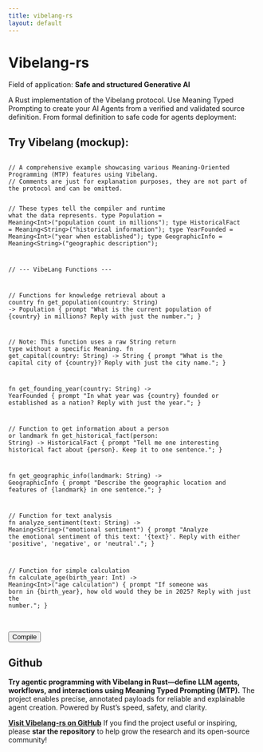 ```yaml
---
title: vibelang-rs
layout: default
---
```


# Vibelang-rs

Field of application: **Safe and structured Generative AI**

A Rust implementation of the Vibelang protocol. Use Meaning Typed Prompting to create your AI Agents from a verified and validated source definition. From formal definition to safe code for agents deployment:

## Try Vibelang (mockup):

<div class="code-block">
<pre><code>
// <span class="comment">A comprehensive example showcasing various Meaning-Oriented Programming (MTP) features using Vibelang.</span>
// <span class="comment">Comments are just for explanation purposes, they are not part of the protocol and can be omitted.</span>

// <span class="comment">These types tell the compiler and runtime what the data represents.</span>
type Population = Meaning&lt;Int&gt;("population count in millions");
type HistoricalFact = Meaning&lt;String&gt;("historical information");
type YearFounded = Meaning&lt;Int&gt;("year when established");
type GeographicInfo = Meaning&lt;String&gt;("geographic description");

// --- VibeLang Functions ---

// <span class="comment">Functions for knowledge retrieval about a country</span>
<span class="function">fn get_population(country: String) -&gt; Population {</span>
    prompt "What is the current population of {country} in millions? Reply with just the number.";
}

<span class="comment">// Note: This function uses a raw String return type without a specific Meaning.</span>
<span class="function">fn get_capital(country: String) -&gt; String {</span>
    prompt "What is the capital city of {country}? Reply with just the city name.";
}

<span class="function">fn get_founding_year(country: String) -&gt; YearFounded {</span>
    prompt "In what year was {country} founded or established as a nation? Reply with just the year.";
}


// <span class="comment">Function to get information about a person or landmark</span>
<span class="function">fn get_historical_fact(person: String) -&gt; HistoricalFact {</span>
    prompt "Tell me one interesting historical fact about {person}. Keep it to one sentence.";
}

<span class="function">fn get_geographic_info(landmark: String) -&gt; GeographicInfo {</span>
    prompt "Describe the geographic location and features of {landmark} in one sentence.";
}


// <span class="comment">Function for text analysis</span>
<span class="function">fn analyze_sentiment(text: String) -&gt; Meaning&lt;String&gt;("emotional sentiment") {</span>
    prompt "Analyze the emotional sentiment of this text: '{text}'. Reply with either 'positive', 'negative', or 'neutral'.";
}


// <span class="comment">Function for simple calculation</span>
<span class="function">fn calculate_age(birth_year: Int) -&gt; Meaning&lt;Int&gt;("age calculation") {</span>
    prompt "If someone was born in {birth_year}, how old would they be in 2025? Reply with just the number.";
}
</code></pre>
</div>
<br>
<button id="compileBtn" class="pure-button pure-button-primary">Compile</button>

<div id="outputWrapper" style="display:none; margin-top:1em;">
  <pre id="output" style="background:#111;color:#f8f8f2;border-radius:5px;padding:1em;overflow-x:auto;">// Rust output will appear here</pre>
  This code is now ready to be embedded in AI Agents workflows. It is formally safe for distributed computing use and guarantees all
the safeguards of Rust code in terms of performance and security. 
</div>

<script>
function autoResize(textarea) {
    textarea.style.height = 'auto';
    textarea.style.height = textarea.scrollHeight + 'px';
}
// Auto-resize on page load, fit code block immediately:
window.addEventListener('DOMContentLoaded', function() {
    var textarea = document.getElementById('input');
    autoResize(textarea);
});

document.getElementById('compileBtn').addEventListener('click', function() {
    var outputDiv = document.getElementById('outputWrapper');
    outputDiv.style.display = outputDiv.style.display === 'none' ? 'block' : 'none';
    var outputBox = document.getElementById('output');
    if (outputDiv.style.display === 'block') {
        outputBox.textContent = `// Generated by VibeLang-rs Compiler
// MIT License
// Copyright (c) 2025 Mec-iS
// This file is generated from a template. Do not edit manually.

use vibelang::runtime::{
    client::LlmClient,
    types::VibeValue,
};
use vibelang::runtime::llm_provider::LlmProvider;

// --- MTP Type Definitions ---

// Semantic meaning: "population count in millions"
pub type Population = i32;

// Semantic meaning: "historical information"
pub type HistoricalFact = String;

// Semantic meaning: "year when established"
pub type YearFounded = i32;

// Semantic meaning: "geographic description"
pub type GeographicInfo = String;


// --- Semantic Extraction Utilities ---

fn extract_generic_number(text: &str) -> i32 {
    text.split_whitespace()
        .find_map(|word| word.parse::<i32>().ok())
        .unwrap_or(0)
}

fn extract_generic_float(text: &str) -> f64 {
    text.split_whitespace()
        .find_map(|word| word.parse::<f64>().ok())
        .unwrap_or(0.0)
}



fn extract_year_when_established_value(text: &str) -> i32 {
    
    extract_generic_number(text)
    
}

fn extract_population_count_millions_value(text: &str) -> i32 {
    
    extract_generic_number(text)
    
}



fn extract_geographic_description_value(text: &str) -> String {
    
    text.trim().to_string()
    
}

fn extract_historical_information_value(text: &str) -> String {
    
    text.trim().to_string()
    
}



// --- Semantic Parser Dispatch ---
fn parse_semantic_response(content: &str, meaning: Option<&str>, return_type: &str) -> VibeValue {
    match return_type {
        "i32" => {
            let value = match meaning {
                
                Some("year when established") => extract_year_when_established_value(content),
                Some("population count in millions") => extract_population_count_millions_value(content),
                _ => extract_generic_number(content),
            };
            VibeValue::Number(value as f64)
        }
        "f64" => {
            let value = match meaning {
                
                _ => extract_generic_float(content),
            };
            VibeValue::Number(value)
        }
        "bool" => {
            let b = content.trim().to_lowercase();
            VibeValue::Boolean(b == "true" || b == "yes" || b == "1")
        }
        _ => { // Default to String
            let value = match meaning {
                 
                Some("geographic description") => extract_geographic_description_value(content),
                Some("historical information") => extract_historical_information_value(content),
                _ => content.trim().to_string(),
            };
            VibeValue::String(value)
        }
    }
}

// --- Core Runtime Execution ---
fn vibe_execute_prompt(llm: &LlmClient, prompt: &str, meaning: Option<&str>, return_type: &str) -> VibeValue {
    let enhanced_prompt = match meaning {
        Some(m) => format!("Context: You are an AI assistant that must perform a specific task. The user wants a value that has the semantic meaning of \"{}\". Please provide a concise answer based on the following query.\n\nQuery: {}", m, prompt),
        None => prompt.to_string(),
    };

    match llm.generate(&enhanced_prompt) {
        Ok(response) => parse_semantic_response(&response, meaning, return_type),
        Err(e) => {
            eprintln!("LLM execution failed: {}", e);
            VibeValue::Null
        }
    }
}

// --- Generated VibeLang Functions ---

pub fn get_population(llm: &LlmClient, country: String) -> Population {
    let mut template = "What is the current population of {country} in millions? Reply with just the number.".to_string();
    
    template = template.replace("{country}", &country.to_string());
    
    
    let meaning = Some("population count in millions");
    // The string passed to the runtime is the base type, not the alias.
    let return_type_str = "i32";

    let result = vibe_execute_prompt(llm, &template, meaning, return_type_str);

    // The logic now uses 'func.return_base_type' to generate the correct conversion call.
    
    result.into_i32()
    
}

pub fn get_capital(llm: &LlmClient, country: String) -> String {
    let mut template = "What is the capital city of {country}? Reply with just the city name.".to_string();
    
    template = template.replace("{country}", &country.to_string());
    
    
    let meaning = None;
    // The string passed to the runtime is the base type, not the alias.
    let return_type_str = "String";

    let result = vibe_execute_prompt(llm, &template, meaning, return_type_str);

    // The logic now uses 'func.return_base_type' to generate the correct conversion call.
     // Assumes String or a type aliased to String
    result.into_string()
    
}

pub fn get_founding_year(llm: &LlmClient, country: String) -> YearFounded {
    let mut template = "In what year was {country} founded or established as a nation? Reply with just the year.".to_string();
    
    template = template.replace("{country}", &country.to_string());
    
    
    let meaning = Some("year when established");
    // The string passed to the runtime is the base type, not the alias.
    let return_type_str = "i32";

    let result = vibe_execute_prompt(llm, &template, meaning, return_type_str);

    // The logic now uses 'func.return_base_type' to generate the correct conversion call.
    
    result.into_i32()
    
}

pub fn get_historical_fact(llm: &LlmClient, person: String) -> HistoricalFact {
    let mut template = "Tell me one interesting historical fact about {person}. Keep it to one sentence.".to_string();
    
    template = template.replace("{person}", &person.to_string());
    
    
    let meaning = Some("historical information");
    // The string passed to the runtime is the base type, not the alias.
    let return_type_str = "String";

    let result = vibe_execute_prompt(llm, &template, meaning, return_type_str);

    // The logic now uses 'func.return_base_type' to generate the correct conversion call.
     // Assumes String or a type aliased to String
    result.into_string()
    
}

pub fn get_geographic_info(llm: &LlmClient, landmark: String) -> GeographicInfo {
    let mut template = "Describe the geographic location and features of {landmark} in one sentence.".to_string();
    
    template = template.replace("{landmark}", &landmark.to_string());
    
    
    let meaning = Some("geographic description");
    // The string passed to the runtime is the base type, not the alias.
    let return_type_str = "String";

    let result = vibe_execute_prompt(llm, &template, meaning, return_type_str);

    // The logic now uses 'func.return_base_type' to generate the correct conversion call.
     // Assumes String or a type aliased to String
    result.into_string()
    
}

pub fn analyze_sentiment(llm: &LlmClient, text: String) -> String {
    let mut template = "Analyze the emotional sentiment of this text: '{text}'. Reply with either 'positive', 'negative', or 'neutral'.".to_string();
    
    template = template.replace("{text}", &text.to_string());
    
    
    let meaning = Some("emotional sentiment");
    // The string passed to the runtime is the base type, not the alias.
    let return_type_str = "String";

    let result = vibe_execute_prompt(llm, &template, meaning, return_type_str);

    // The logic now uses 'func.return_base_type' to generate the correct conversion call.
     // Assumes String or a type aliased to String
    result.into_string()
    
}

pub fn calculate_age(llm: &LlmClient, birth_year: i32) -> i32 {
    let mut template = "If someone was born in {birth_year}, how old would they be in 2025? Reply with just the number.".to_string();
    
    template = template.replace("{birth_year}", &birth_year.to_string());
    
    
    let meaning = Some("age calculation");
    // The string passed to the runtime is the base type, not the alias.
    let return_type_str = "i32";

    let result = vibe_execute_prompt(llm, &template, meaning, return_type_str);

    // The logic now uses 'func.return_base_type' to generate the correct conversion call.
    
    result.into_i32()
    
}



// --- Main application entry point ---
fn main() -> anyhow::Result<()> {
    println!("VibeLang program compiled: 🔎 Checking for a local Ollama instance 🔎");
    println!("VibeLang program compiled: ⚠️ 'generated/src/main.rs' change the test values to meaningful values ⚠️");

    // 1. Set up the LLM Client
    // This reads OLLAMA_BASE_URL and OLLAMA_MODEL from your environment.
    println!("Setting up LLM client...");
    let config = vibelang::config::Config::from_env();
    let client = vibelang::runtime::client::LlmClient::new(config)?;

    // 2. Dynamically call all generated functions with test values
    
    println!("\n--- Calling function: get_population ---");
    // Call the function with auto-generated test parameters.
    let result_get_population = get_population(
        &client,
        "Test Topic".to_string()  // <-------------- CHANGE THE TEST VALUE
    );
    println!("Result for get_population: {:?}", result_get_population);
    
    println!("\n--- Calling function: get_capital ---");
    // Call the function with auto-generated test parameters.
    let result_get_capital = get_capital(
        &client,
        "Test Topic".to_string()  // <-------------- CHANGE THE TEST VALUE
    );
    println!("Result for get_capital: {:?}", result_get_capital);
    
    println!("\n--- Calling function: get_founding_year ---");
    // Call the function with auto-generated test parameters.
    let result_get_founding_year = get_founding_year(
        &client,
        "Test Topic".to_string()  // <-------------- CHANGE THE TEST VALUE
    );
    println!("Result for get_founding_year: {:?}", result_get_founding_year);
    
    println!("\n--- Calling function: get_historical_fact ---");
    // Call the function with auto-generated test parameters.
    let result_get_historical_fact = get_historical_fact(
        &client,
        "Test Topic".to_string()  // <-------------- CHANGE THE TEST VALUE
    );
    println!("Result for get_historical_fact: {:?}", result_get_historical_fact);
    
    println!("\n--- Calling function: get_geographic_info ---");
    // Call the function with auto-generated test parameters.
    let result_get_geographic_info = get_geographic_info(
        &client,
        "Test Topic".to_string()  // <-------------- CHANGE THE TEST VALUE
    );
    println!("Result for get_geographic_info: {:?}", result_get_geographic_info);
    
    println!("\n--- Calling function: analyze_sentiment ---");
    // Call the function with auto-generated test parameters.
    let result_analyze_sentiment = analyze_sentiment(
        &client,
        "Test Topic".to_string()  // <-------------- CHANGE THE TEST VALUE
    );
    println!("Result for analyze_sentiment: {:?}", result_analyze_sentiment);
    
    println!("\n--- Calling function: calculate_age ---");
    // Call the function with auto-generated test parameters.
    let result_calculate_age = calculate_age(
        &client,
        123  // <-------------- CHANGE THE TEST VALUE
    );
    println!("Result for calculate_age: {:?}", result_calculate_age);
    

    Ok(())
}
`;
    }
});
</script>

## Github

**Try agentic programming with Vibelang in Rust—define LLM agents, workflows, and interactions using Meaning Typed Prompting (MTP).**
The project enables precise, annotated payloads for reliable and explainable agent creation. Powered by Rust’s speed, safety, and clarity.

**[Visit Vibelang-rs on GitHub](https://github.com/Mec-iS/vibelang-rs)**
If you find the project useful or inspiring, please **star the repository** to help grow the research and its open-source community!
